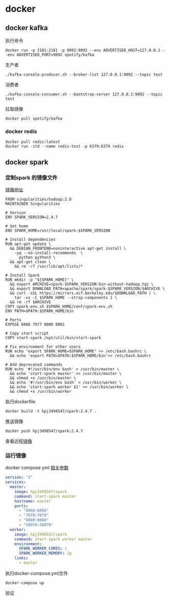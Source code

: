 # docker

## docker kafka

执行命令

```shell
docker run -p 2181:2181 -p 9092:9092 --env ADVERTISED_HOST=127.0.0.1 --env ADVERTISED_PORT=9092 spotify/kafka
```

生产者

```shell
./kafka-console-producer.sh --broker-list 127.0.0.1:9092 --topic test
```

消费者

```shell
./kafka-console-consumer.sh --bootstrap-server 127.0.0.1:9092 --topic test
```

拉取镜像

```shell
docker pull spotify/kafka
```



### docker redis

```shell
docker pull redis:latest
docker run -itd --name redis-test -p 6379:6379 redis
```

## docker spark

### 定制spark 的镜像文件

[镜像地址](https://mirrors.ocf.berkeley.edu/apache/spark/spark-2.4.7/)

```shell
FROM singularities/hadoop:2.8
MAINTAINER Singularities

# Version
ENV SPARK_VERSION=2.4.7

# Set home
ENV SPARK_HOME=/usr/local/spark-$SPARK_VERSION

# Install dependencies
RUN apt-get update \
  && DEBIAN_FRONTEND=noninteractive apt-get install \
    -yq --no-install-recommends  \
      python python3 \
  && apt-get clean \
	&& rm -rf /var/lib/apt/lists/*

# Install Spark
RUN mkdir -p "${SPARK_HOME}" \
  && export ARCHIVE=spark-$SPARK_VERSION-bin-without-hadoop.tgz \
  && export DOWNLOAD_PATH=apache/spark/spark-$SPARK_VERSION/$ARCHIVE \
  && curl -sSL https://mirrors.ocf.berkeley.edu/$DOWNLOAD_PATH | \
    tar -xz -C $SPARK_HOME --strip-components 1 \
  && rm -rf $ARCHIVE
COPY spark-env.sh $SPARK_HOME/conf/spark-env.sh
ENV PATH=$PATH:$SPARK_HOME/bin

# Ports
EXPOSE 6066 7077 8080 8081

# Copy start script
COPY start-spark /opt/util/bin/start-spark

# Fix environment for other users
RUN echo "export SPARK_HOME=$SPARK_HOME" >> /etc/bash.bashrc \
  && echo 'export PATH=$PATH:$SPARK_HOME/bin'>> /etc/bash.bashrc
  
# Add deprecated commands
RUN echo '#!/usr/bin/env bash' > /usr/bin/master \
  && echo 'start-spark master' >> /usr/bin/master \
  && chmod +x /usr/bin/master \
  && echo '#!/usr/bin/env bash' > /usr/bin/worker \
  && echo 'start-spark worker $1' >> /usr/bin/worker \
  && chmod +x /usr/bin/worker
```

执行dockerfile

```shell
docker build -t hpj3498547/spark:2.4.7 .
```

推送镜像

```shell
docker push hpj3498547/spark:2.4.7
```

查看远程[镜像](https://hub.docker.com/repository/docker/hpj3498547/spark)

### 运行镜像

docker compose yml [相关参数](https://www.cnblogs.com/ray-mmss/p/10868754.html)

```yaml
version: "2"
services:
  master:
    image: hpj3498547/spark
    command: start-spark master
    hostname: master
    ports:
      - "6066:6066"
      - "7070:7070"
      - "8080:8080"
      - "50070:50070"
  worker:
    image: hpj3498547/spark
    command: start-spark worker master
    environment:
      SPARK_WORKER_CORES: 1
      SPARK_WORKER_MEMORY: 2g
    links:
      - master
```

执行docker-compose.yml文件

```shell
docker-compose up
```

验证

